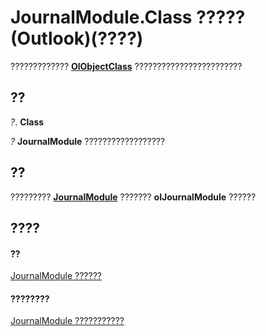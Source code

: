 
# JournalModule.Class ????? (Outlook)(????)

?????????????  **[OlObjectClass](33d724b3-df3c-2a7f-a80f-93b66d96f588.md)** ????????????????????????


## ??

 _?_. **Class**

 _?_ **JournalModule** ??????????????????


## ??

?????????  **[JournalModule](5a696d10-8a10-c01d-cf65-f8a65718f120.md)** ??????? **olJournalModule** ??????


## ????


#### ??


[JournalModule ??????](5a696d10-8a10-c01d-cf65-f8a65718f120.md)
#### ????????


[JournalModule ???????????](http://msdn.microsoft.com/library/d0f9e3de-e626-d8f4-fe4d-411ae35cea92%28Office.15%29.aspx)